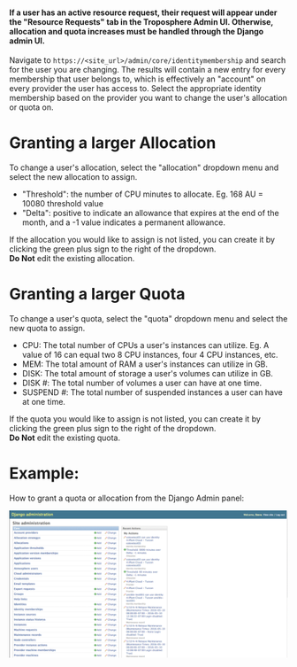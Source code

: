 #### If a user has an active resource request, their request will appear under the "Resource Requests" tab in the Troposphere Admin UI. Otherwise, allocation and quota increases must be handled through the Django admin UI.

Navigate to `https://<site_url>/admin/core/identitymembership` and search for the user you are changing. The results will contain a new entry for every membership that user belongs to, which is effectively an "account" on every provider the user has access to. Select the appropriate identity membership based on the provider you want to change the user's allocation or quota on.

# <a name="changing-allocation">Granting a larger Allocation</a>

To change a user's allocation, select the "allocation" dropdown menu and select the new allocation to assign. 
- "Threshold": the number of CPU minutes to allocate. Eg. 168 AU = 10080 threshold value
- "Delta": positive to indicate an allowance that expires at the end of the month, and a -1 value indicates a permanent allowance.

If the allocation you would like to assign is not listed, you can create it by clicking the green plus sign to the right of the dropdown.  
**Do Not** edit the existing allocation.

# <a name="changing quota">Granting a larger Quota</a>

To change a user's quota, select the "quota" dropdown menu and select the new quota to assign.

- CPU: The total number of CPUs a user's instances can utilize. Eg. A value of 16 can equal two 8 CPU instances, four 4 CPU instances, etc.
- MEM: The total amount of RAM a user's instances can utilize in GB.
- DISK: The total amount of storage a user's volumes can utilize in GB.
- DISK #: The total number of volumes a user can have at one time.
- SUSPEND #: The total number of suspended instances a user can have at one time.

If the quota you would like to assign is not listed, you can create it by clicking the green plus sign to the right of the dropdown.  
**Do Not** edit the existing quota.

# <a name="allocation-example">Example:</a>
How to grant a quota or allocation from the Django Admin panel:  

![Granting Allocation/Quota via Django Admin](./media/adjust_quota_allocation_from_admin.gif)
